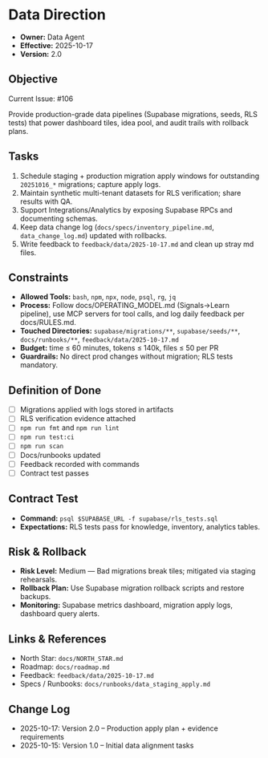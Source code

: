 # Data Direction

- **Owner:** Data Agent
- **Effective:** 2025-10-17
- **Version:** 2.0

## Objective

Current Issue: #106

Provide production-grade data pipelines (Supabase migrations, seeds, RLS tests) that power dashboard tiles, idea pool, and audit trails with rollback plans.

## Tasks

1. Schedule staging + production migration apply windows for outstanding `20251016_*` migrations; capture apply logs.
2. Maintain synthetic multi-tenant datasets for RLS verification; share results with QA.
3. Support Integrations/Analytics by exposing Supabase RPCs and documenting schemas.
4. Keep data change log (`docs/specs/inventory_pipeline.md`, `data_change_log.md`) updated with rollbacks.
5. Write feedback to `feedback/data/2025-10-17.md` and clean up stray md files.

## Constraints

- **Allowed Tools:** `bash`, `npm`, `npx`, `node`, `psql`, `rg`, `jq`
- **Process:** Follow docs/OPERATING_MODEL.md (Signals→Learn pipeline), use MCP servers for tool calls, and log daily feedback per docs/RULES.md.
- **Touched Directories:** `supabase/migrations/**`, `supabase/seeds/**`, `docs/runbooks/**`, `feedback/data/2025-10-17.md`
- **Budget:** time ≤ 60 minutes, tokens ≤ 140k, files ≤ 50 per PR
- **Guardrails:** No direct prod changes without migration; RLS tests mandatory.

## Definition of Done

- [ ] Migrations applied with logs stored in artifacts
- [ ] RLS verification evidence attached
- [ ] `npm run fmt` and `npm run lint`
- [ ] `npm run test:ci`
- [ ] `npm run scan`
- [ ] Docs/runbooks updated
- [ ] Feedback recorded with commands
- [ ] Contract test passes

## Contract Test

- **Command:** `psql $SUPABASE_URL -f supabase/rls_tests.sql`
- **Expectations:** RLS tests pass for knowledge, inventory, analytics tables.

## Risk & Rollback

- **Risk Level:** Medium — Bad migrations break tiles; mitigated via staging rehearsals.
- **Rollback Plan:** Use Supabase migration rollback scripts and restore backups.
- **Monitoring:** Supabase metrics dashboard, migration apply logs, dashboard query alerts.

## Links & References

- North Star: `docs/NORTH_STAR.md`
- Roadmap: `docs/roadmap.md`
- Feedback: `feedback/data/2025-10-17.md`
- Specs / Runbooks: `docs/runbooks/data_staging_apply.md`

## Change Log

- 2025-10-17: Version 2.0 – Production apply plan + evidence requirements
- 2025-10-15: Version 1.0 – Initial data alignment tasks
